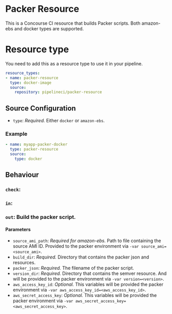 # Packer Resource

This is a Concourse CI resource that builds Packer scripts. Both amazon-ebs and
docker types are supported.

# Resource type
You need to add this as a resource type to use it in your pipeline.
```yaml
resource_types:
- name: packer-resource
  type: docker-image
  source:
    repository: pipelineci/packer-resource
```

## Source Configuration

* `type`: *Required.* Either `docker` or `amazon-ebs`.

### Example


``` yaml
- name: myapp-packer-docker
  type: packer-resource
  source:
    type: docker
```

## Behaviour

### `check`:

### `in`:

### `out`: Build the packer script.

#### Parameters
* `source_ami_path`: *Required for amazon-ebs.* Path to file containing the
  source AMI ID. Provided to the packer environment via `-var
  source_ami=<source_ami>`.
* `build_dir`: *Required.* Directory that contains the packer json and
  resources.
* `packer_json`: *Required.* The filename of the packer script.
* `version_dir`: *Required.* Directory that contains the semver resource. And
  will be provided to the packer environment via `-var version=<version>`.
* `aws_access_key_id`: *Optional.* This variables will be provided the packer
  environment via `-var aws_access_key_id=<aws_access_key_id>`.
* `aws_secret_access_key`: *Optional.* This variables will be provided the packer
  environment via `-var aws_secret_access_key=<aws_secret_access_key>`.

